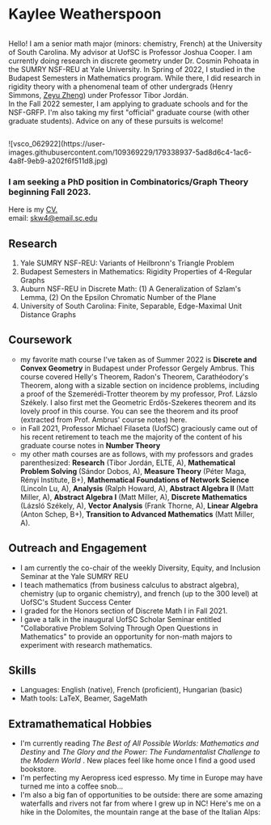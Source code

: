 # Kaylee Weatherspoon



<div class="column"> 
  <p>Hello! I am a senior math major (minors: chemistry, French) at the University of South Carolina. My advisor at UofSC is Professor Joshua Cooper. I am currently doing research in discrete geometry under Dr. Cosmin Pohoata in the SUMRY NSF-REU at Yale University. In Spring of 2022, I studied in the Budapest Semesters in Mathematics program. While there, I did research in rigidity theory with a phenomenal team of other undergrads (Henry Simmons, <a href="https://zeyu-zheng.github.io/"> Zeyu Zheng</a>) under Professor Tibor Jordán.
    <br>
 In the Fall 2022 semester, I am applying to graduate schools and for the NSF-GRFP. I'm also taking my first "official" graduate course (with other graduate students). Advice on any of these pursuits is welcome!
   </p>
  
<div class="column">
  <p>
    
  </p>  
  ![vsco_062922](https://user-images.githubusercontent.com/109369229/179338937-5ad8d6c4-1ac6-4a8f-9eb9-a202f6f511d8.jpg)          

### I am seeking a PhD position in Combinatorics/Graph Theory beginning Fall 2023. 
Here is my <a href=""> CV.</a>
  <br>
email: skw4@email.sc.edu
    
  ## Research
  
  <ol type="1">
    <li> Yale SUMRY NSF-REU: Variants of Heilbronn's Triangle Problem </li>
    <li> Budapest Semesters in Mathematics: Rigidity Properties of 4-Regular Graphs </li>
    <li> Auburn NSF-REU in Discrete Math: (1) A Generalization of Szlam's Lemma, (2) On the Epsilon Chromatic Number of the Plane </li>
    <li> University of South Carolina: Finite, Separable, Edge-Maximal Unit Distance Graphs </li>
  </ol>
    
 ## Coursework

  <ul type="circle">
    <li>my favorite math course I've taken as of Summer 2022 is <b>Discrete and Convex Geometry</b> in Budapest under Professor Gergely Ambrus. This course covered Helly's Theorem, Radon's Theorem, Carathéodory's Theorem, along with a sizable section on incidence problems, including a proof of the Szemerédi-Trotter theorem by my professor, Prof. Lázslo Székely. I also first met the Geometric Erdős-Szekeres theorem and its lovely proof in this course. You can see the theorem and its proof (extracted from Prof. Ambrus' course notes) here. 
    </li>
    <li>in Fall 2021, Professor Michael Filaseta (UofSC) graciously came out of his recent retirement to teach me the majority of the content of his graduate course notes in <b>Number Theory</b>  </li>
    <li>my other math courses are as follows, with my professors and grades parenthesized: <b>Research</b> (Tibor Jordán, ELTE, A), <b>Mathematical Problem Solving </b> (Sándor Dobos, A), <b>Measure Theory</b> (Péter Maga, Rényi Institute, B+), <b>Mathematical Foundations of Network Science</b> (Lincoln Lu, A),  <b>Analysis</b> (Ralph Howard, A), <b>Abstract Algebra II</b> (Matt Miller, A), <b>Abstract Algebra I</b> (Matt Miller, A), <b>Discrete Mathematics</b> (Lázsló Székely, A), <b>Vector Analysis</b> (Frank Thorne, A), <b>Linear Algebra</b> (Anton Schep, B+), <b>Transition to Advanced Mathematics</b> (Matt Miller, A).   </li>
</ul>
    
  ## Outreach and Engagement
  <ul type="cirlce">
  <li>I am currently the co-chair of the weekly Diversity, Equity, and Inclusion Seminar at the Yale SUMRY REU
  </li>
  <li> I teach mathematics (from business calculus to abstract algebra), chemistry (up to organic chemistry), and french (up to the 300 level) at UofSC's Student Success Center
  </li> 
    <li>I graded for the Honors section of Discrete Math I in Fall 2021. </li> 
  <li>I gave a talk in the inaugural UofSC Scholar Seminar entitled "Collaborative Problem Solving Through Open Questions in Mathematics" to provide an opportunity for non-math majors to experiment with research mathematics. </li> 
  </ul>
  
  ## Skills
 
  <ul type="cirlce">
  <li> Languages: English (native), French (proficient), Hungarian (basic) </li>
  <li> Math tools: LaTeX, Beamer, SageMath </li> 
  </ul>
  
  ## Extramathematical Hobbies
   <ul type="cirlce">
  <li>I'm currently reading <i> The Best of All Possible Worlds: Mathematics and Destiny </i> and <i> The Glory and the Power: The Fundamentalist Challenge to the Modern World </i>. New places feel like home once I find a good used bookstore.
  </li>
  <li> I'm perfecting my Aeropress iced espresso. My time in Europe may have turned me into a coffee snob...
  </li>
  <li> I'm also a big fan of opportunities to be outside: there are some amazing waterfalls and rivers not far from where I grew up in NC! Here's me on a hike in the Dolomites, the mountain range at the base of the Italian Alps:
 </li> 
  </ul>

 
 

